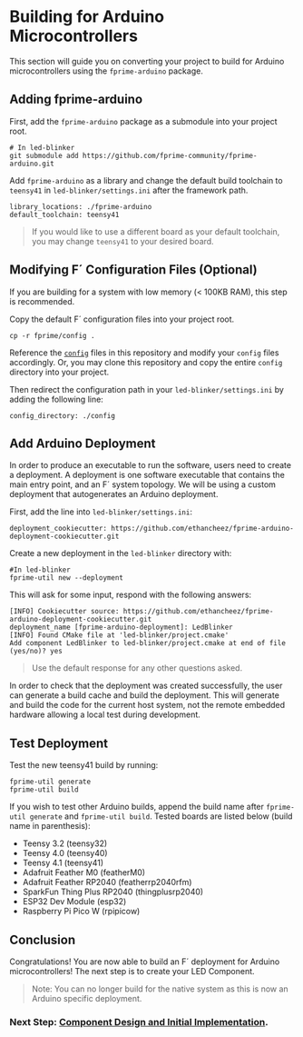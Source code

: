 # Building for Arduino Microcontrollers

This section will guide you on converting your project to build for Arduino microcontrollers using the `fprime-arduino` package.

## Adding fprime-arduino

First, add the `fprime-arduino` package as a submodule into your project root.

```shell
# In led-blinker
git submodule add https://github.com/fprime-community/fprime-arduino.git
```

Add `fprime-arduino` as a library and change the default build toolchain to `teensy41` in `led-blinker/settings.ini` after the framework path.
```
library_locations: ./fprime-arduino
default_toolchain: teensy41
```
> If you would like to use a different board as your default toolchain, you may change `teensy41` to your desired board.

## Modifying F´ Configuration Files (Optional)

If you are building for a system with low memory (< 100KB RAM), this step is recommended.

Copy the default F´ configuration files into your project root.
```shell
cp -r fprime/config .
```

Reference the [`config`](../config/) files in this repository and modify your `config` files accordingly. Or, you may clone this repository and copy the entire `config` directory into your project.

Then redirect the configuration path in your `led-blinker/settings.ini` by adding the following line:
```
config_directory: ./config
```

## Add Arduino Deployment

In order to produce an executable to run the software, users need to create a deployment. A deployment is one software executable that contains the main entry point, and an F´ system topology. We will be using a custom deployment that autogenerates an Arduino deployment.

First, add the line into `led-blinker/settings.ini`:
```
deployment_cookiecutter: https://github.com/ethancheez/fprime-arduino-deployment-cookiecutter.git
```

Create a new deployment in the `led-blinker` directory with:

```shell
#In led-blinker
fprime-util new --deployment
```

This will ask for some input, respond with the following answers:
```shell
[INFO] Cookiecutter source: https://github.com/ethancheez/fprime-arduino-deployment-cookiecutter.git
deployment_name [fprime-arduino-deployment]: LedBlinker
[INFO] Found CMake file at 'led-blinker/project.cmake'
Add component LedBlinker to led-blinker/project.cmake at end of file (yes/no)? yes
```
> Use the default response for any other questions asked.

In order to check that the deployment was created successfully, the user can generate a build cache and build the deployment. This will generate and build the code for the current host system, not the remote embedded hardware allowing a local test during development. 

## Test Deployment

Test the new teensy41 build by running:

```shell
fprime-util generate
fprime-util build
```

If you wish to test other Arduino builds, append the build name after `fprime-util generate` and `fprime-util build`. Tested boards are listed below (build name in parenthesis):
- Teensy 3.2 (teensy32)
- Teensy 4.0 (teensy40)
- Teensy 4.1 (teensy41)
- Adafruit Feather M0 (featherM0)
- Adafruit Feather RP2040 (featherrp2040rfm)
- SparkFun Thing Plus RP2040 (thingplusrp2040)
- ESP32 Dev Module (esp32)
- Raspberry Pi Pico W (rpipicow)

## Conclusion

Congratulations! You are now able to build an F´ deployment for Arduino microcontrollers! The next step is to create your LED Component.

> Note: You can no longer build for the native system as this is now an Arduino specific deployment.

### Next Step: [Component Design and Initial Implementation](./component-implementation-1.md).
